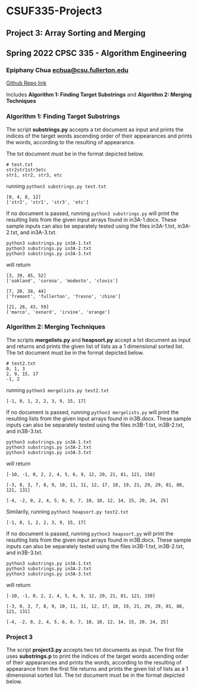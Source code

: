 # CSUF335-Project3
## Project 3: Array Sorting and Merging

## Spring 2022 CPSC 335 - Algorithm Engineering

### Epiphany Chua echua@csu.fullerton.edu

[Github Repo link](https://github.com/echua3/CSUF335-Project3/tree/main "CPSC 335 Project 3 git Repo")

Includes **Algorithm 1: Finding Target Substrings** and **Algorithm 2: Merging Techniques**
### Algorithm 1: Finding Target Substrings
The script **substrings.py** accepts a txt document as input and prints the
indices of the target words ascending order of their appearances and prints the
words, according to the resulting of appearance. 

The txt document must be in the format depicted below.
```
# test.txt
str2str1str3etc
str1, str2, str3, etc
```
running `python3 substrings.py test.txt`
```
[0, 4, 8, 12]
['str2', 'str1', 'str3', 'etc']
```


If no document is passed, running `python3 substrings.py` will print the 
resulting lists from the given input arrays found in in3A-1.docx. These sample
inputs can also be separately tested using the files in3A-1.txt, in3A-2.txt,
and in3A-3.txt.
```
python3 substrings.py in3A-1.txt
python3 substrings.py in3A-2.txt
python3 substrings.py in3A-3.txt
```

will return
```
[3, 39, 45, 52]
['oakland', 'corona', 'modesto', 'clovis']

[7, 20, 38, 44]
['fremont', 'fullerton', 'fresno', 'chino']

[21, 26, 43, 59]
['marco', 'oxnard', 'irvine', 'orange']
```
### Algorithm 2: Merging Techniques
The scripts **mergelists.py** and **heapsort.py** accept a txt document as input and 
returns and prints the given list of lists as a 1 dimensional sorted list.
The txt document must be in the format depicted below.
```
# test2.txt
0, 1, 3
2, 9, 15, 17
-1, 2
```
running `python3 mergelists.py test2.txt`
```
[-1, 0, 1, 2, 2, 3, 9, 15, 17]
```
If no document is passed, running `python3 mergelists.py` will print the 
resulting lists from the given input arrays found in in3B.docx. These sample
inputs can also be separately tested using the files in3B-1.txt, in3B-2.txt,
and in3B-3.txt.
```
python3 substrings.py in3A-1.txt
python3 substrings.py in3A-2.txt
python3 substrings.py in3A-3.txt
```

will return
```
[-10, -1, 0, 2, 2, 4, 5, 6, 9, 12, 20, 21, 81, 121, 150]

[-3, 0, 3, 7, 8, 9, 10, 11, 11, 12, 17, 18, 19, 21, 29, 29, 81, 88, 121, 131]

[-4, -2, 0, 2, 4, 5, 6, 6, 7, 10, 10, 12, 14, 15, 20, 24, 25]
```

Similarily, 
running `python3 heapsort.py test2.txt`
```
[-1, 0, 1, 2, 2, 3, 9, 15, 17]
```
If no document is passed, running `python3 heapsort.py` will print the 
resulting lists from the given input arrays found in in3B.docx. These sample
inputs can also be separately tested using the files in3B-1.txt, in3B-2.txt,
and in3B-3.txt.
```
python3 substrings.py in3A-1.txt
python3 substrings.py in3A-2.txt
python3 substrings.py in3A-3.txt
```

will return
```
[-10, -1, 0, 2, 2, 4, 5, 6, 9, 12, 20, 21, 81, 121, 150]

[-3, 0, 3, 7, 8, 9, 10, 11, 11, 12, 17, 18, 19, 21, 29, 29, 81, 88, 121, 131]

[-4, -2, 0, 2, 4, 5, 6, 6, 7, 10, 10, 12, 14, 15, 20, 24, 25]
```

### Project 3
The script **project3.py** accepts two txt documents as input. The first file
uses **substrings.p** to print the indices of the target words ascending order of 
their appearances and prints the words, according to the resulting of appearance from the first file
returns and prints the given list of lists as a 1 dimensional sorted list.
The txt document must be in the format depicted below.